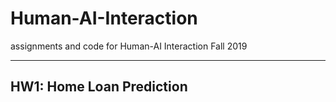<h1>Human-AI-Interaction</h1>
<p>assignments and code for Human-AI Interaction Fall 2019</p>
<hr>
<h2>HW1: Home Loan Prediction</h2>
